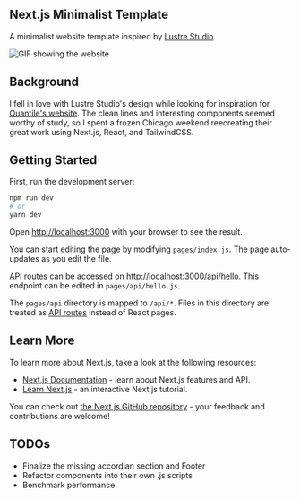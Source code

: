 ## Next.js Minimalist Template

A minimalist website template inspired by [Lustre Studio](https://www.lustrestudio.co/).

![GIF showing the website](https://github.com/ntlind/nextjs-minimalist-template/blob/main/demo.gif)

## Background

I fell in love with Lustre Studio's design while looking for inspiration for [Quantile's website](https://www.quantilegroup.com). The clean lines and interesting components seemed worthy of study, so I spent a frozen Chicago weekend reecreating their great work using Next.js, React, and TailwindCSS. 

## Getting Started

First, run the development server:

```bash
npm run dev
# or
yarn dev
```

Open [http://localhost:3000](http://localhost:3000) with your browser to see the result.

You can start editing the page by modifying `pages/index.js`. The page auto-updates as you edit the file.

[API routes](https://nextjs.org/docs/api-routes/introduction) can be accessed on [http://localhost:3000/api/hello](http://localhost:3000/api/hello). This endpoint can be edited in `pages/api/hello.js`.

The `pages/api` directory is mapped to `/api/*`. Files in this directory are treated as [API routes](https://nextjs.org/docs/api-routes/introduction) instead of React pages.

## Learn More

To learn more about Next.js, take a look at the following resources:

- [Next.js Documentation](https://nextjs.org/docs) - learn about Next.js features and API.
- [Learn Next.js](https://nextjs.org/learn) - an interactive Next.js tutorial.

You can check out [the Next.js GitHub repository](https://github.com/vercel/next.js/) - your feedback and contributions are welcome!

## TODOs

- Finalize the missing accordian section and Footer
- Refactor components into their own .js scripts
- Benchmark performance